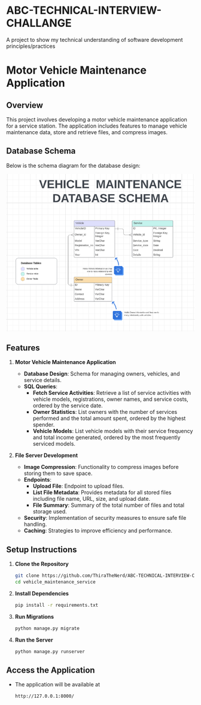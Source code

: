 # ABC-TECHNICAL-INTERVIEW-CHALLANGE
 A project to show my technical understanding of software development principles/practices

# Motor Vehicle Maintenance Application

## Overview

This project involves developing a motor vehicle maintenance application for a service station. The application includes features to manage vehicle maintenance data, store and retrieve files, and compress images.

## Database Schema

Below is the schema diagram for the database design:

![Database Schema](images/database-schema.png)

## Features

1. **Motor Vehicle Maintenance Application**
   - **Database Design**: Schema for managing owners, vehicles, and service details.
   - **SQL Queries**:
     - **Fetch Service Activities**: Retrieve a list of service activities with vehicle models, registrations, owner names, and service costs, ordered by the service date.
     - **Owner Statistics**: List owners with the number of services performed and the total amount spent, ordered by the highest spender.
     - **Vehicle Models**: List vehicle models with their service frequency and total income generated, ordered by the most frequently serviced models.

2. **File Server Development**
   - **Image Compression**: Functionality to compress images before storing them to save space.
   - **Endpoints**:
     - **Upload File**: Endpoint to upload files.
     - **List File Metadata**: Provides metadata for all stored files including file name, URL, size, and upload date.
     - **File Summary**: Summary of the total number of files and total storage used.
   - **Security**: Implementation of security measures to ensure safe file handling.
   - **Caching**: Strategies to improve efficiency and performance.

## Setup Instructions

1. **Clone the Repository**
   ```bash
   git clone https://github.com/ThiraTheNerd/ABC-TECHNICAL-INTERVIEW-CHALLANGE.git
   cd vehicle_maintenance_service

2. **Install Dependencies**
    ```bash
    pip install -r requirements.txt

3. **Run Migrations**
    ```bash
    python manage.py migrate

2. **Run the Server**
    ```bash
    python manage.py runserver 

## Access the Application

 - The application will be available at
    ```bash
    http://127.0.0.1:8000/